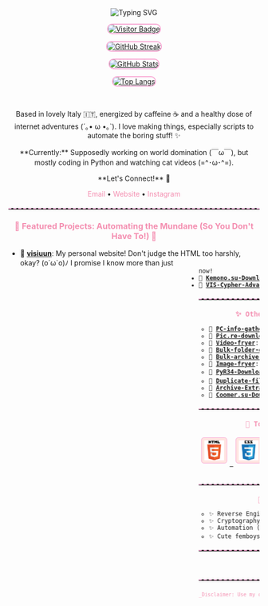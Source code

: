 <div align="center">
  <img src="https://readme-typing-svg.herokuapp.com?font=Fira+Code&size=30&pause=100&color=F9A8D4&vCenter=true&width=435&lines=🌸+Hi+there+👋+I'm+Vis!+💖" alt="Typing SVG" />
</div>

<p align="center">
  <a href="https://visitor-badge.laobi.icu/badge?page_id=visiuun.visiuun">
    <img src="https://visitor-badge.laobi.icu/badge?page_id=visiuun.visiuun" alt="Visitor Badge" style="border-radius: 10px; border: 2px solid #F9A8D4;">
  </a>
</p>

<p align="center">
  <a href="https://github.com/visiuun">
    <img src="https://github-readme-streak-stats.herokuapp.com/?user=visiuun&theme=pastel-pink" alt="GitHub Streak" style="border-radius: 10px; border: 2px solid #F9A8D4;">
  </a>
</p>

<p align="center">
  <a href="https://github.com/visiuun">
    <img src="https://github-readme-stats.vercel.app/api?username=visiuun&show_icons=true&count_private=true&theme=pastel-pink" alt="GitHub Stats" style="border-radius: 10px; border: 2px solid #F9A8D4;">
  </a>
</p>

<p align="center">
  <a href="https://github.com/visiuun">
    <img src="https://github-readme-stats.vercel.app/api/top-langs/?username=visiuun&layout=compact&theme=pastel-pink" alt="Top Langs" style="border-radius: 10px; border: 2px solid #F9A8D4;">
  </a>
</p>

<br/>

<p align="center">
  Based in lovely Italy 🇮🇹, energized by caffeine ☕ and a healthy dose of internet adventures (´｡• ω •｡`). I love making things, especially scripts to automate the boring stuff! ✨
</p>

<p align="center">
  **Currently:**  Supposedly working on world domination (￣ω￣), but mostly coding in Python and watching cat videos (=^･ω･^=).
</p>

<p align="center">
  **Let's Connect!** 🌸
</p>
<p align="center">
  <a href="mailto:visiuun@visiuun.com" style="color: #F48FB1; text-decoration: none;">Email</a> •
  <a href="https://visiuun.com" style="color: #F48FB1; text-decoration: none;">Website</a> •
  <a href="https://Instagram.com/visiuun" style="color: #F48FB1; text-decoration: none;">Instagram</a>
</p>

<hr style="border-top: 2px dashed #F9A8D4; border-bottom: none; border-left: none; border-right: none; margin-top: 20px; margin-bottom: 20px;">

<h3 align="center" style="color: #F48FB1;">💖 Featured Projects: Automating the Mundane (So You Don't Have To!) 💖</h3>

*   🌸 **[visiuun](https://github.com/visiuun/visiuun)**: My personal website!  Don't judge the HTML too harshly, okay? (o´ω`o)ﾉ  I promise I know more than just <code><marquee></code> now!
*   🌸 **[Kemono.su-Downloader](https://github.com/visiuun/Kemono.su-Downloader)**: For... *research* purposes, of course! (¬‿¬ )  Think of it as digital archiving.  Yes, *archiving*!
*   🌸 **[VIS-Cypher-Advanced](https://github.com/visiuun/VIS-Cypher-Advanced)**: My attempt at making a cipher! 🔐  Please don't use it for top-secret stuff yet, it's still learning! (⌒_⌒;)

<hr style="border-top: 2px dashed #F9A8D4; border-bottom: none; border-left: none; border-right: none; margin-top: 20px; margin-bottom: 20px;">

<h3 align="center" style="color: #F48FB1;">✨ Other Projects in My Digital Garden ✨</h3>

*   🌸 **[PC-info-gatherer](https://github.com/visiuun/pc-info-gatherer)**: Gathers PC info.  Pretty self-explanatory! (o˘◡˘o)
*   🌸 **[Pic.re-downloader](https://github.com/visiuun/pic.re-downloader)**: Downloads pics from pic.re.  Another descriptive name!
*   🌸 **[Video-fryer](https://github.com/visiuun/Video-fryer)**: Turn videos into digital chaos! 🔥 (Python)
*   🌸 **[Bulk-folder-extractor](https://github.com/visiuun/Bulk-folder-extractor)**: Extracts folders in bulk.  Efficiency is key!
*   🌸 **[Bulk-archive-compressor](https://github.com/visiuun/Bulk-archive-compressor)**: Compresses archives in bulk.  Save that space!
*   🌸 **[Image-fryer](https://github.com/visiuun/Image-fryer)**: Make deep-fried images.  For funsies! (≧∇≦)/
*   🌸 **[PyR34-Downloader](https://github.com/visiuun/PyR34-Downloader)**:  ... Archival reasons, you know. 📚 (Python)
*   🌸 **[Duplicate-files-deleter](https://github.com/visiuun/Duplicate-files-deleter)**:  Deletes duplicate files.  Decluttering time! 🧹
*   🌸 **[Archive-Extraction-Tool](https://github.com/visiuun/Archive-Extraction-Tool)**: Extracts archives in bulk.  Bulk actions are my jam!
*   🌸 **[Coomer.su-Downloader](https://github.com/visiuun/Coomer.su-Downloader)**:  You get the idea by now... ( wink wink )

<hr style="border-top: 2px dashed #F9A8D4; border-bottom: none; border-left: none; border-right: none; margin-top: 20px; margin-bottom: 20px;">

<h3 align="center" style="color: #F48FB1;">💖 Tools & Languages I Tinker With 💖</h3>

<p align="center">
  <a href="https://www.w3.org/html/" target="_blank" rel="noreferrer">
    <img src="https://raw.githubusercontent.com/devicons/devicon/master/icons/html5/html5-original-wordmark.svg" alt="html5" width="40" height="40" style="margin: 5px; border-radius: 5px; border: 1px solid #F9A8D4; background-color: #FFE4E1; padding: 5px;">
  </a>
  <a href="https://www.w3schools.com/css/" target="_blank" rel="noreferrer">
    <img src="https://raw.githubusercontent.com/devicons/devicon/master/icons/css3/css3-original-wordmark.svg" alt="css3" width="40" height="40" style="margin: 5px; border-radius: 5px; border: 1px solid #F9A8D4; background-color: #FFE4E1; padding: 5px;">
  </a>
  <a href="https://www.w3schools.com/css/" target="_blank" rel="noreferrer">
    <img src="https://raw.githubusercontent.com/devicons/devicon/master/icons/cplusplus/cplusplus-original.svg" alt="cplusplus" width="40" height="40" style="margin: 5px; border-radius: 5px; border: 1px solid #F9A8D4; background-color: #FFE4E1; padding: 5px;">
  </a>
  <a href="https://developer.mozilla.org/en-US/docs/Web/JavaScript" target="_blank" rel="noreferrer">
    <img src="https://raw.githubusercontent.com/devicons/devicon/master/icons/javascript/javascript-original.svg" alt="javascript" width="40" height="40" style="margin: 5px; border-radius: 5px; border: 1px solid #F9A8D4; background-color: #FFE4E1; padding: 5px;">
  </a>
  <a href="https://git-scm.com/" target="_blank" rel="noreferrer">
    <img src="https://www.vectorlogo.zone/logos/git-scm/git-scm-icon.svg" alt="git" width="40" height="40" style="margin: 5px; border-radius: 5px; border: 1px solid #F9A8D4; background-color: #FFE4E1; padding: 5px;">
  </a>
    <a href="https://www.lua.org/" target="_blank" rel="noreferrer">
    <img src="https://raw.githubusercontent.com/devicons/devicon/master/icons/lua/lua-original.svg" alt="lua" width="40" height="40" style="margin: 5px; border-radius: 5px; border: 1px solid #F9A8D4; background-color: #FFE4E1; padding: 5px;">
  </a>
  <a href="https://www.python.org" target="_blank" rel="noreferrer">
    <img src="https://raw.githubusercontent.com/devicons/devicon/master/icons/python/python-original.svg" alt="python" width="40" height="40" style="margin: 5px; border-radius: 5px; border: 1px solid #F9A8D4; background-color: #FFE4E1; padding: 5px;">
  </a>
  <a href="https://www.mysql.com/" target="_blank" rel="noreferrer">
    <img src="https://raw.githubusercontent.com/devicons/devicon/master/icons/mysql/mysql-original-wordmark.svg" alt="mysql" width="40" height="40" style="margin: 5px; border-radius: 5px; border: 1px solid #F9A8D4; background-color: #FFE4E1; padding: 5px;">
  </a>
</p>

<hr style="border-top: 2px dashed #F9A8D4; border-bottom: none; border-left: none; border-right: none; margin-top: 20px; margin-bottom: 20px;">

<h3 align="center" style="color: #F48FB1;">🌸 Currently Enchanted By... 🌸</h3>

*   ✨ Reverse Engineering (slowly learning the secrets!) ( ⚯_⚯)
*   ✨ Cryptography (deciphering things bit by bit!) (⌒∇⌒)
*   ✨ Automation (making robots do my chores! 🤖)
*   ✨ Cute femboys (💖 ... still putting it out there!) (*/ω＼*)

<hr style="border-top: 2px dashed #F9A8D4; border-bottom: none; border-left: none; border-right: none; margin-top: 20px; margin-bottom: 20px;">

<h3 align="center" style="color: #F48FB1;">🌸 GitHub Garden Activity 🌸</h3>

<!--START_SECTION:github_activity-->
<!--END_SECTION:github_activity-->

<hr style="border-top: 2px dashed #F9A8D4; border-bottom: none; border-left: none; border-right: none; margin-top: 20px; margin-bottom: 20px;">

<p align="center">
  <small style="color: #F48FB1;">_Disclaimer: Use my code responsibly!  I'm not responsible if your deep-fried memes gain sentience. ( >ω<)_</small>
</p>

<script src="https://cdn.jsdelivr.net/npm/marked/marked.min.js"></script>
